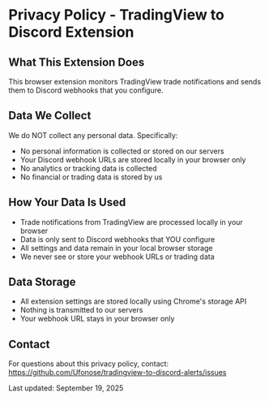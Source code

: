 # Privacy Policy - TradingView to Discord Extension

## What This Extension Does
This browser extension monitors TradingView trade notifications and sends them to Discord webhooks that you configure.

## Data We Collect
We do NOT collect any personal data. Specifically:
- No personal information is collected or stored on our servers
- Your Discord webhook URLs are stored locally in your browser only
- No analytics or tracking data is collected
- No financial or trading data is stored by us

## How Your Data Is Used
- Trade notifications from TradingView are processed locally in your browser
- Data is only sent to Discord webhooks that YOU configure
- All settings and data remain in your local browser storage
- We never see or store your webhook URLs or trading data

## Data Storage
- All extension settings are stored locally using Chrome's storage API
- Nothing is transmitted to our servers
- Your webhook URL stays in your browser only

## Contact
For questions about this privacy policy, contact: https://github.com/Ufonose/tradingview-to-discord-alerts/issues

Last updated: September 19, 2025
